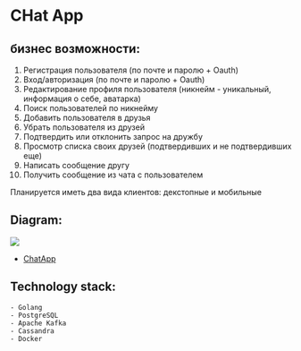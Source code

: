 # CHat App

## бизнес возможности:

1. Регистрация пользователя (по почте и паролю + Oauth)
2. Вход/авторизация (по почте и паролю + Oauth)
3. Редактирование профиля пользователя (никнейм - уникальный, информация о себе, аватарка)
4. Поиск пользователей по никнейму
5. Добавить пользователя в друзья
6. Убрать пользователя из друзей
7. Подтвердить или отклонить запрос на дружбу
8. Просмотр списка своих друзей (подтвердивших и не подтвердивших еще)
9. Написать сообщение другу
10. Получить сообщение из чата с пользователем

Планируется иметь два вида клиентов: декстопные и мобильные

## Diagram:

<img src="../docs/chatApp.jpg">

- [ChatApp](docs/chatApp.jpg)

## Technology stack:

    - Golang
    - PostgreSQL
    - Apache Kafka
    - Cassandra
    - Docker


